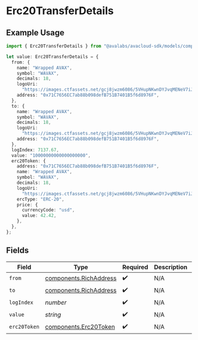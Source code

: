 # Erc20TransferDetails

## Example Usage

```typescript
import { Erc20TransferDetails } from "@avalabs/avacloud-sdk/models/components";

let value: Erc20TransferDetails = {
  from: {
    name: "Wrapped AVAX",
    symbol: "WAVAX",
    decimals: 18,
    logoUri:
      "https://images.ctfassets.net/gcj8jwzm6086/5VHupNKwnDYJvqMENeV7iJ/fdd6326b7a82c8388e4ee9d4be7062d4/avalanche-avax-logo.svg",
    address: "0x71C7656EC7ab88b098defB751B7401B5f6d8976F",
  },
  to: {
    name: "Wrapped AVAX",
    symbol: "WAVAX",
    decimals: 18,
    logoUri:
      "https://images.ctfassets.net/gcj8jwzm6086/5VHupNKwnDYJvqMENeV7iJ/fdd6326b7a82c8388e4ee9d4be7062d4/avalanche-avax-logo.svg",
    address: "0x71C7656EC7ab88b098defB751B7401B5f6d8976F",
  },
  logIndex: 7137.67,
  value: "10000000000000000000",
  erc20Token: {
    address: "0x71C7656EC7ab88b098defB751B7401B5f6d8976F",
    name: "Wrapped AVAX",
    symbol: "WAVAX",
    decimals: 18,
    logoUri:
      "https://images.ctfassets.net/gcj8jwzm6086/5VHupNKwnDYJvqMENeV7iJ/fdd6326b7a82c8388e4ee9d4be7062d4/avalanche-avax-logo.svg",
    ercType: "ERC-20",
    price: {
      currencyCode: "usd",
      value: 42.42,
    },
  },
};
```

## Fields

| Field                                                            | Type                                                             | Required                                                         | Description                                                      | Example                                                          |
| ---------------------------------------------------------------- | ---------------------------------------------------------------- | ---------------------------------------------------------------- | ---------------------------------------------------------------- | ---------------------------------------------------------------- |
| `from`                                                           | [components.RichAddress](../../models/components/richaddress.md) | :heavy_check_mark:                                               | N/A                                                              |                                                                  |
| `to`                                                             | [components.RichAddress](../../models/components/richaddress.md) | :heavy_check_mark:                                               | N/A                                                              |                                                                  |
| `logIndex`                                                       | *number*                                                         | :heavy_check_mark:                                               | N/A                                                              |                                                                  |
| `value`                                                          | *string*                                                         | :heavy_check_mark:                                               | N/A                                                              | 10000000000000000000                                             |
| `erc20Token`                                                     | [components.Erc20Token](../../models/components/erc20token.md)   | :heavy_check_mark:                                               | N/A                                                              |                                                                  |